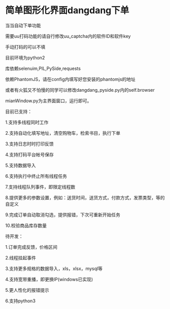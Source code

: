 # 简单图形化界面dangdang下单

当当自动下单功能

需要uu打码功能的请自行修改uu_captcha内的软件ID和软件key

手动打码的可以不填

目前环境为python2

库依赖selenuim,PIL,PySide,requests

依赖PhantomJS，请在config内填写好您安装的phantomjs的地址

或者有火狐又不怕慢的同学可以修改dangdang_pyside.py内的self.browser

mianWindow.py为主界面窗口，运行即可。

目前已支持：

1.支持多线程同时工作

2.支持自动化填写地址，清空购物车，检索书目，执行下单

3.支持日志时时打印反馈

4.支持打码平台帐号保存

5.支持数据导入

6.支持执行中终止所有线程任务

7.支持线程队列事件，即限定线程数

8.提供更多的参数设置，例如：送货时间，送货方式，付款方式，发票类型，等的自定义

9.完成订单自动取消勾选，提供报错，下次可重新开始任务

10.校验商品库存数量

待开发：

1.订单完成反馈，价格区间

2.线程挂起事件

3.支持更多规格的数据导入，xls，xlsx，mysql等

4.支持宽带重播，即更换IP(windows已实现)

5.更人性化的报错提示

6.支持python3





